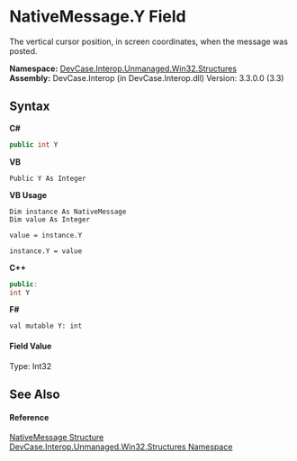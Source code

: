 # NativeMessage.Y Field
 

The vertical cursor position, in screen coordinates, when the message was posted.

**Namespace:**&nbsp;<a href="N_DevCase_Interop_Unmanaged_Win32_Structures">DevCase.Interop.Unmanaged.Win32.Structures</a><br />**Assembly:**&nbsp;DevCase.Interop (in DevCase.Interop.dll) Version: 3.3.0.0 (3.3)

## Syntax

**C#**<br />
``` C#
public int Y
```

**VB**<br />
``` VB
Public Y As Integer
```

**VB Usage**<br />
``` VB Usage
Dim instance As NativeMessage
Dim value As Integer

value = instance.Y

instance.Y = value
```

**C++**<br />
``` C++
public:
int Y
```

**F#**<br />
``` F#
val mutable Y: int
```


#### Field Value
Type: Int32

## See Also


#### Reference
<a href="T_DevCase_Interop_Unmanaged_Win32_Structures_NativeMessage">NativeMessage Structure</a><br /><a href="N_DevCase_Interop_Unmanaged_Win32_Structures">DevCase.Interop.Unmanaged.Win32.Structures Namespace</a><br />